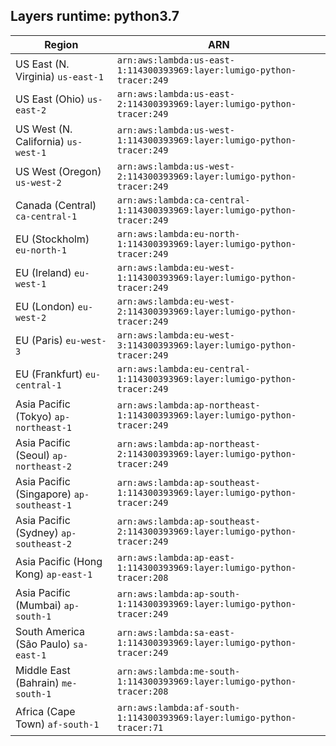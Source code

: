 Layers runtime: python3.7
----
| Region | ARN |
| --- | --- |
|US East (N. Virginia)  `us-east-1`|`arn:aws:lambda:us-east-1:114300393969:layer:lumigo-python-tracer:249`|
|US East (Ohio)  `us-east-2`|`arn:aws:lambda:us-east-2:114300393969:layer:lumigo-python-tracer:249`|
|US West (N. California)  `us-west-1`|`arn:aws:lambda:us-west-1:114300393969:layer:lumigo-python-tracer:249`|
|US West (Oregon)  `us-west-2`|`arn:aws:lambda:us-west-2:114300393969:layer:lumigo-python-tracer:249`|
|Canada (Central)  `ca-central-1`|`arn:aws:lambda:ca-central-1:114300393969:layer:lumigo-python-tracer:249`|
|EU (Stockholm)  `eu-north-1`|`arn:aws:lambda:eu-north-1:114300393969:layer:lumigo-python-tracer:249`|
|EU (Ireland)  `eu-west-1`|`arn:aws:lambda:eu-west-1:114300393969:layer:lumigo-python-tracer:249`|
|EU (London)  `eu-west-2`|`arn:aws:lambda:eu-west-2:114300393969:layer:lumigo-python-tracer:249`|
|EU (Paris)  `eu-west-3`|`arn:aws:lambda:eu-west-3:114300393969:layer:lumigo-python-tracer:249`|
|EU (Frankfurt)  `eu-central-1`|`arn:aws:lambda:eu-central-1:114300393969:layer:lumigo-python-tracer:249`|
|Asia Pacific (Tokyo)  `ap-northeast-1`|`arn:aws:lambda:ap-northeast-1:114300393969:layer:lumigo-python-tracer:249`|
|Asia Pacific (Seoul)  `ap-northeast-2`|`arn:aws:lambda:ap-northeast-2:114300393969:layer:lumigo-python-tracer:249`|
|Asia Pacific (Singapore)  `ap-southeast-1`|`arn:aws:lambda:ap-southeast-1:114300393969:layer:lumigo-python-tracer:249`|
|Asia Pacific (Sydney)  `ap-southeast-2`|`arn:aws:lambda:ap-southeast-2:114300393969:layer:lumigo-python-tracer:249`|
|Asia Pacific (Hong Kong)  `ap-east-1`|`arn:aws:lambda:ap-east-1:114300393969:layer:lumigo-python-tracer:208`|
|Asia Pacific (Mumbai)  `ap-south-1`|`arn:aws:lambda:ap-south-1:114300393969:layer:lumigo-python-tracer:249`|
|South America (São Paulo)  `sa-east-1`|`arn:aws:lambda:sa-east-1:114300393969:layer:lumigo-python-tracer:249`|
|Middle East (Bahrain)  `me-south-1`|`arn:aws:lambda:me-south-1:114300393969:layer:lumigo-python-tracer:208`|
|Africa (Cape Town)  `af-south-1`|`arn:aws:lambda:af-south-1:114300393969:layer:lumigo-python-tracer:71`|
